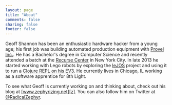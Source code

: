 ```yaml
---
layout: page
title: "About"
comments: false
sharing: false
footer: false
---
```


Geoff Shannon has been an enthusiastic hardware hacker from a young
age; his first job was building automated production equipment with
[Provel Inc.][provel]. He has a Bachelor's degree in Computer Science
and recently attended a batch at the [Recurse Center] in New York
City. In late 2013 he started working with Lego robots by exploring
the [leJOS][] project and using it to run a
[Clojure REPL on his EV3][ev3-nrepl]. He currently lives in Chicago,
IL working as a software apprentice for 8th Light.

To see what Geoff is currently working on and thinking about, check out
his blog at [www.zephyrizing.net][z]. You can also follow him on Twitter at
[@RadicalZephyr][radz].

[provel]: http://provel.us/Provel.html
[Recurse Center]: https://www.recurse.com/
[leJOS]: http://www.lejos.org/
[ev3-nrepl]: https://github.com/RadicalZephyr/ev3-nrepl
[z]: http://www.zephyrizing.net
[radz]: https://twitter.com/RadicalZephyr
